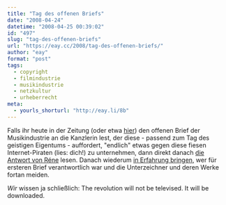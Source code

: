 ```yaml
---
title: "Tag des offenen Briefs"
date: "2008-04-24"
datetime: "2008-04-25 00:39:02"
id: "497"
slug: "tag-des-offenen-briefs"
url: "https://eay.cc/2008/tag-des-offenen-briefs/"
author: "eay"
format: "post"
tags:
  - copyright
  - filmindustrie
  - musikindustrie
  - netzkultur
  - urheberrecht
meta:
  - yourls_shorturl: "http://eay.li/8b"
---
```


Falls ihr heute in der Zeitung (oder etwa [hier](http://www.nerdcore.de/wp/2008/04/24/offener-brief-der-musikindustrie-an-die-kanzlerin-zum-tag-des-geistigen-eigentums-und-meine-antwort/)) den offenen Brief der Musikindustrie an die Kanzlerin lest, der diese - passend zum Tag des geistigen Eigentums - auffordert, "endlich" etwas gegen diese fiesen Internet-Piraten (lies: dich!) zu unternehmen, dann direkt danach [die Antwort von Réne](http://www.nerdcore.de/wp/2008/04/24/offener-brief-der-musikindustrie-an-die-kanzlerin-zum-tag-des-geistigen-eigentums-und-meine-antwort/) lesen. Danach wiederum [in Erfahrung bringen](http://www.2punkt0.org/2008/04/24/offener-brief-zum-tag-des-geistigen-eigentums-oder-die-ewig-gestrigen/), wer für ersteren Brief verantwortlich war und die Unterzeichner und deren Werke fortan meiden.

_Wir_ wissen ja schließlich: The revolution will not be televised. It will be downloaded.
